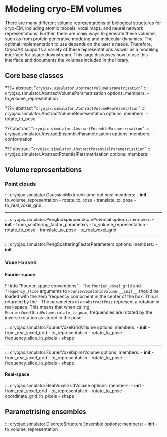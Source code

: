 # Modeling cryo-EM volumes

There are many different volume representations of biological structures for cryo-EM, including atomic models, voxel maps, and neural network representations. Further, there are many ways to generate these volumes, such as from protein generative modeling and molecular dynamics. The optimal implementation to use depends on the user's needs. Therefore, CryoJAX supports a variety of these representations as well as a modeling interface for usage downstream. This page discusses how to use this interface and documents the volumes included in the library.

## Core base classes

???+ abstract "`cryojax.simulator.AbstractVolumeParametrisation`"
    ::: cryojax.simulator.AbstractVolumeParametrisation
        options:
            members:
                - to_volume_representation


???+ abstract "`cryojax.simulator.AbstractVolumeRepresentation`"
    ::: cryojax.simulator.AbstractVolumeRepresentation
        options:
            members:
                - rotate_to_pose

??? abstract "`cryojax.simulator.AbstractEnsembleParametrisation`"
    ::: cryojax.simulator.AbstractEnsembleParametrisation
        options:
            members:
                - conformation

??? abstract "`cryojax.simulator.AbstractPotentialParametrisation`"
    ::: cryojax.simulator.AbstractPotentialParametrisation
        options:
            members:

## Volume representations

### Point clouds

::: cryojax.simulator.GaussianMixtureVolume
    options:
        members:
            - __init__
            - to_volume_representation
            - rotate_to_pose
            - translate_to_pose
            - to_real_voxel_grid

---

::: cryojax.simulator.PengIndependentAtomPotential
    options:
        members:
            - __init__
            - from_scattering_factor_parameters
            - to_volume_representation
            - rotate_to_pose
            - translate_to_pose
            - to_real_voxel_grid

---

::: cryojax.simulator.PengScatteringFactorParameters
        options:
            members:
                - __init__

### Voxel-based



#### Fourier-space

!!! info "Fourier-space conventions"
    - The `fourier_voxel_grid` and `frequency_slice` arguments to
    `FourierVoxelGridVolume.__init__` should be loaded with the zero frequency
    component in the center of the box. This is returned by the
    - The parameters in an `AbstractPose` represent a rotation in real-space. This means that when calling `FourierVoxelGridVolume.rotate_to_pose`,
    frequencies are rotated by the inverse rotation as stored in the pose.

::: cryojax.simulator.FourierVoxelGridVolume
        options:
            members:
                - __init__
                - from_real_voxel_grid
                - to_representation
                - rotate_to_pose
                - frequency_slice_in_pixels
                - shape

---

::: cryojax.simulator.FourierVoxelSplineVolume
        options:
            members:
                - __init__
                - from_real_voxel_grid
                - to_representation
                - rotate_to_pose
                - frequency_slice_in_pixels
                - shape


#### Real-space


::: cryojax.simulator.RealVoxelGridVolume
        options:
            members:
                - __init__
                - from_real_voxel_grid
                - to_representation
                - rotate_to_pose
                - coordinate_grid_in_pixels
                - shape


## Parametrising ensembles

::: cryojax.simulator.DiscreteStructuralEnsemble
        options:
            members:
                - __init__
                - to_volume_representation
